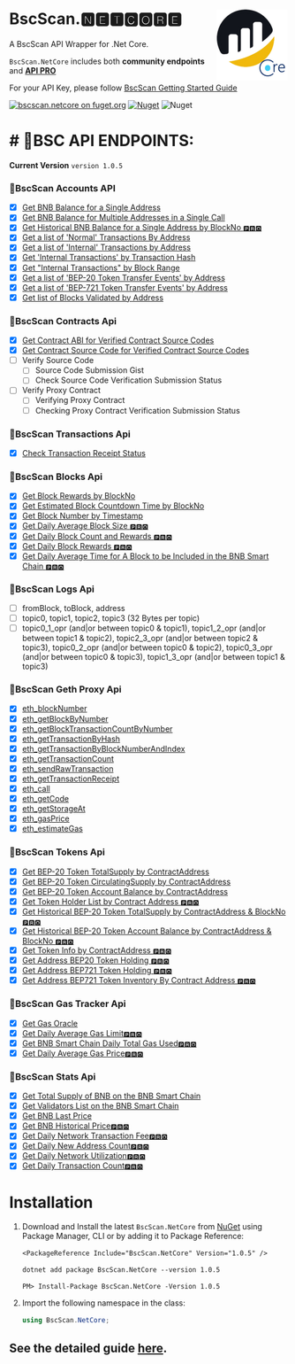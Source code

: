 # <img align="right" src="https://raw.githubusercontent.com/DennisPitallano/BscScan.NetCore/main/src/BscScan.NetCore/BscScan.NetCore.png" >BscScan.🅽🅴🆃🅲🅾🆁🅴

A BscScan API  Wrapper for .Net Core.

`BscScan.NetCore` includes both **community endpoints** and  [**API PRO**](https://docs.bscscan.com/api-pro/etherscan-api-pro) 

For your API Key, please follow [BscScan Getting Started Guide](https://docs.bscscan.com/getting-started/creating-an-account)

[![bscscan.netcore on fuget.org](https://www.fuget.org/packages/bscscan.netcore/badge.svg)](https://www.fuget.org/packages/bscscan.netcore) [![Nuget](https://img.shields.io/nuget/v/BscScan.NetCore?logo=nuget)](https://www.nuget.org/packages/BscScan.NetCore) ![Nuget](https://img.shields.io/nuget/dt/BscScan.NetCore)

# # 🐲BSC API ENDPOINTS:

**Current Version** `version 1.0.5`

### 🎯**BscScan Accounts API**

- [x] [Get BNB Balance for a Single Address](https://docs.bscscan.com/api-endpoints/accounts#get-bnb-balance-for-a-single-address)
- [x] [Get BNB Balance for Multiple Addresses in a Single Call](https://docs.bscscan.com/api-endpoints/accounts#get-bnb-balance-for-multiple-addresses-in-a-single-call)
- [x] [Get Historical BNB Balance for a Single Address by BlockNo `🅿🆁🅾`](https://docs.bscscan.com/api-endpoints/accounts#get-historical-bnb-balance-for-a-single-address-by-blockno)
- [x] [Get a list of 'Normal' Transactions By Address](https://docs.bscscan.com/api-endpoints/accounts#get-a-list-of-normal-transactions-by-address)
- [x] [Get a list of 'Internal' Transactions by Address](https://docs.bscscan.com/api-endpoints/accounts#get-a-list-of-internal-transactions-by-address)
- [x] [Get 'Internal Transactions' by Transaction Hash](https://docs.bscscan.com/api-endpoints/accounts#get-internal-transactions-by-transaction-hash)
- [x] [Get "Internal Transactions" by Block Range](https://docs.bscscan.com/api-endpoints/accounts#get-internal-transactions-by-block-range)
- [x] [Get a list of 'BEP-20 Token Transfer Events' by Address](https://docs.bscscan.com/api-endpoints/accounts#get-a-list-of-bep-20-token-transfer-events-by-address)
- [x] [Get a list of 'BEP-721 Token Transfer Events' by Address](https://docs.bscscan.com/api-endpoints/accounts#get-a-list-of-bep-721-token-transfer-events-by-address)
- [x] [Get list of Blocks Validated by Address](https://docs.bscscan.com/api-endpoints/accounts#get-list-of-blocks-validated-by-address)

### 🎯**BscScan Contracts Api**

- [x] [Get Contract ABI for Verified Contract Source Codes](https://docs.bscscan.com/api-endpoints/contracts#get-contract-abi-for-verified-contract-source-codes)
- [x] [Get Contract Source Code for Verified Contract Source Codes](https://docs.bscscan.com/api-endpoints/contracts#get-contract-source-code-for-verified-contract-source-codes)
- [ ] Verify Source Code
  - [ ] Source Code Submission Gist
  - [ ] Check Source Code Verification Submission Status
- [ ] Verify Proxy Contract
  - [ ] Verifying Proxy Contract
  - [ ] Checking Proxy Contract Verification Submission Status

### 🎯BscScan Transactions Api

- [x] [Check Transaction Receipt Status](https://docs.bscscan.com/api-endpoints/stats#check-transaction-receipt-status)

### 🎯BscScan Blocks Api

- [x] [Get Block Rewards by BlockNo](https://docs.bscscan.com/api-endpoints/blocks#get-block-rewards-by-blockno)
- [x] [Get Estimated Block Countdown Time by BlockNo](https://docs.bscscan.com/api-endpoints/blocks#get-estimated-block-countdown-time-by-blockno)
- [x] [Get Block Number by Timestamp](https://docs.bscscan.com/api-endpoints/blocks#get-block-number-by-timestamp)
- [x] [Get Daily Average Block Size `🅿🆁🅾`](https://docs.bscscan.com/api-endpoints/blocks#get-daily-average-block-size)
- [x] [Get Daily Block Count and Rewards `🅿🆁🅾`](https://docs.bscscan.com/api-endpoints/blocks#get-daily-block-count-and-rewards)
- [x] [Get Daily Block Rewards `🅿🆁🅾`](https://docs.bscscan.com/api-endpoints/blocks#get-daily-block-rewards)
- [x] [Get Daily Average Time for A Block to be Included in the BNB Smart Chain `🅿🆁🅾`](https://docs.bscscan.com/api-endpoints/blocks#get-daily-average-time-for-a-block-to-be-included-in-the-bnb-smart-chain)

### 🎯BscScan Logs Api

- [ ] fromBlock, toBlock, address
- [ ] topic0, topic1, topic2, topic3 (32 Bytes per topic)
- [ ] topic0_1_opr (and|or between topic0 & topic1), topic1_2_opr (and|or between topic1 & topic2), topic2_3_opr (and|or between topic2 & topic3), topic0_2_opr (and|or between topic0 & topic2), topic0_3_opr (and|or between topic0 & topic3), topic1_3_opr (and|or between topic1 & topic3)

### 🎯BscScan Geth Proxy Api

- [x] [eth_blockNumber](https://docs.bscscan.com/api-endpoints/geth-parity-proxy#eth_blocknumber)
- [x] [eth_getBlockByNumber](https://docs.bscscan.com/api-endpoints/geth-parity-proxy#eth_getblockbynumber)
- [x] [eth_getBlockTransactionCountByNumber](https://docs.bscscan.com/api-endpoints/geth-parity-proxy#eth_getblocktransactioncountbynumber)
- [x] [eth_getTransactionByHash](https://docs.bscscan.com/api-endpoints/geth-parity-proxy#eth_gettransactionbyhash)
- [x] [eth_getTransactionByBlockNumberAndIndex](https://docs.bscscan.com/api-endpoints/geth-parity-proxy#eth_gettransactionbyblocknumberandindex)
- [x] [eth_getTransactionCount](https://docs.bscscan.com/api-endpoints/geth-parity-proxy#eth_gettransactioncount)
- [x] [eth_sendRawTransaction](https://docs.bscscan.com/api-endpoints/geth-parity-proxy#eth_sendrawtransaction)
- [x] [eth_getTransactionReceipt](https://docs.bscscan.com/api-endpoints/geth-parity-proxy#eth_gettransactionreceipt)
- [x] [eth_call](https://docs.bscscan.com/api-endpoints/geth-parity-proxy#eth_call)
- [x] [eth_getCode](https://docs.bscscan.com/api-endpoints/geth-parity-proxy#eth_getcode)
- [x] [eth_getStorageAt](https://docs.bscscan.com/api-endpoints/geth-parity-proxy#eth_getstorageat)
- [x] [eth_gasPrice](https://docs.bscscan.com/api-endpoints/geth-parity-proxy#eth_gasprice)
- [x] [eth_estimateGas](https://docs.bscscan.com/api-endpoints/geth-parity-proxy#eth_estimategas)

### 🎯BscScan Tokens Api

- [x] [Get BEP-20 Token TotalSupply by ContractAddress](https://docs.bscscan.com/api-endpoints/tokens#get-bep-20-token-totalsupply-by-contractaddress)
- [x] [Get BEP-20 Token CirculatingSupply by ContractAddress](https://docs.bscscan.com/api-endpoints/tokens#get-bep-20-token-circulatingsupply-by-contractaddress)
- [x] [Get BEP-20 Token Account Balance by ContractAddress](https://docs.bscscan.com/api-endpoints/tokens#get-bep-20-token-account-balance-by-contractaddress)
- [x] [Get Token Holder List by Contract Address `🅿🆁🅾`](https://docs.bscscan.com/api-endpoints/tokens#get-token-holder-list-by-contract-address)
- [x] [Get Historical BEP-20 Token TotalSupply by ContractAddress & BlockNo `🅿🆁🅾`](https://docs.bscscan.com/api-endpoints/tokens#get-historical-bep-20-token-totalsupply-by-contractaddress-and-blockno)
- [x] [Get Historical BEP-20 Token Account Balance by ContractAddress & BlockNo `🅿🆁🅾`](https://docs.bscscan.com/api-endpoints/tokens#get-historical-bep-20-token-account-balance-by-contractaddress-and-blockno)
- [x] [Get Token Info by ContractAddress `🅿🆁🅾`](https://docs.bscscan.com/api-endpoints/tokens#get-token-info-by-contractaddress)
- [x] [Get Address BEP20 Token Holding `🅿🆁🅾`](https://docs.bscscan.com/api-endpoints/tokens#get-address-bep20-token-holding)
- [x] [Get Address BEP721 Token Holding `🅿🆁🅾`](https://docs.bscscan.com/api-endpoints/tokens#get-address-bep721-token-holding)
- [x] [Get Address BEP721 Token Inventory By Contract Address `🅿🆁🅾`](https://docs.bscscan.com/api-endpoints/tokens#get-address-bep721-token-inventory-by-contract-address)

### 🎯BscScan Gas Tracker Api

- [x] [Get Gas Oracle](https://docs.bscscan.com/api-endpoints/gas-tracker#get-gas-oracle)
- [x] [Get Daily Average Gas Limit`🅿🆁🅾`](https://docs.bscscan.com/api-endpoints/gas-tracker#get-daily-average-gas-limit)
- [x] [Get BNB Smart Chain Daily Total Gas Used`🅿🆁🅾`](https://docs.bscscan.com/api-endpoints/gas-tracker#get-bnb-smart-chain-daily-total-gas-used)
- [x] [Get Daily Average Gas Price`🅿🆁🅾`](https://docs.bscscan.com/api-endpoints/gas-tracker#get-daily-average-gas-price)

### 🎯BscScan Stats Api

- [x] [Get Total Supply of BNB on the BNB Smart Chain](https://docs.bscscan.com/api-endpoints/stats-1#get-total-supply-of-bnb-on-the-bnb-smart-chain)
- [x] [Get Validators List on the BNB Smart Chain](https://docs.bscscan.com/api-endpoints/stats-1#get-validators-list-on-the-bnb-smart-chain)
- [x] [Get BNB Last Price](https://docs.bscscan.com/api-endpoints/stats-1#get-bnb-last-price)
- [x] [Get BNB Historical Price`🅿🆁🅾`](https://docs.bscscan.com/api-endpoints/stats-1#get-bnb-historical-price)
- [x] [Get Daily Network Transaction Fee`🅿🆁🅾`](https://docs.bscscan.com/api-endpoints/stats-1#get-daily-network-transaction-fee)
- [x] [Get Daily New Address Count`🅿🆁🅾`](https://docs.bscscan.com/api-endpoints/stats-1#get-daily-new-address-count)
- [x] [Get Daily Network Utilization`🅿🆁🅾`](https://docs.bscscan.com/api-endpoints/stats-1#get-daily-network-utilization)
- [x] [Get Daily Transaction Count`🅿🆁🅾`](https://docs.bscscan.com/api-endpoints/stats-1#get-daily-transaction-count)

# Installation

1. Download and Install the latest `BscScan.NetCore` from [NuGet](https://www.nuget.org/packages/BscScan.NetCore/) using Package Manager, CLI or by adding it to Package Reference:
   
   ```shell
   <PackageReference Include="BscScan.NetCore" Version="1.0.5" />
   ```
   
   ```shell
   dotnet add package BscScan.NetCore --version 1.0.5
   ```
   
   ```shell
   PM> Install-Package BscScan.NetCore -Version 1.0.5
   ```

2. Import the following namespace in the class:
   
   ```c#
   using BscScan.NetCore;
   ```

## See the detailed guide [here](https://dennispitallano.github.io/docs/bscsan-netcore/get-start).

